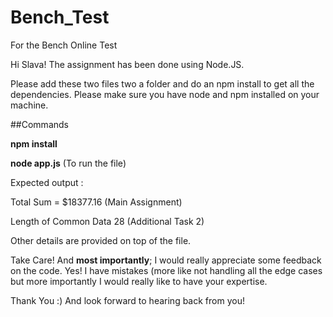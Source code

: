 # Bench_Test
For the Bench Online Test

Hi Slava! The assignment has been done using Node.JS.

Please add these two files two a folder and do an npm install to get all the dependencies. Please make sure you have 
node and npm installed on your machine.

##Commands

**npm install**

**node app.js** (To run the file)

Expected output : 

Total Sum = $18377.16 (Main Assignment)

Length of Common Data 28 (Additional Task 2)

Other details are provided on top of the file.

Take Care! And **most importantly**; I would really appreciate some feedback on the code. Yes! I have mistakes (more like not handling all the
edge cases but more importantly I would really like to have your expertise.

Thank You :) And look forward to hearing back from you!



